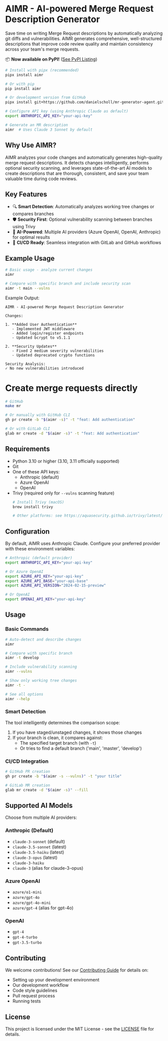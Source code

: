 # AIMR - AI-powered Merge Request Description Generator

Save time on writing Merge Request descriptions by automatically analyzing git diffs and vulnerabilities. AIMR generates comprehensive, well-structured descriptions that improve code review quality and maintain consistency across your team's merge requests.

📦 **Now available on PyPI!** ([See PyPI Listing](https://pypi.org/project/aimr/))

```bash
# Install with pipx (recommended)
pipx install aimr

# Or with pip
pip install aimr

# Or development version from GitHub
pipx install git+https://github.com/danielscholl/mr-generator-agent.git

# Configure API key (using Anthropic Claude as default)
export ANTHROPIC_API_KEY="your-api-key"

# Generate an MR description
aimr  # Uses Claude 3 Sonnet by default
```

## Why Use AIMR?

AIMR analyzes your code changes and automatically generates high-quality merge request descriptions. It detects changes intelligently, performs optional security scanning, and leverages state-of-the-art AI models to create descriptions that are thorough, consistent, and save your team valuable time during code reviews.

## Key Features

- 🔍 **Smart Detection**: Automatically analyzes working tree changes or compares branches
- 🛡️ **Security First**: Optional vulnerability scanning between branches using Trivy
- 🤖 **AI-Powered**: Multiple AI providers (Azure OpenAI, OpenAI, Anthropic) for optimal results
- 🔄 **CI/CD Ready**: Seamless integration with GitLab and GitHub workflows

## Example Usage

```bash
# Basic usage - analyze current changes
aimr

# Compare with specific branch and include security scan
aimr -t main --vulns
```

Example Output:
```
AIMR - AI-powered Merge Request Description Generator

Changes:

1. **Added User Authentication**
   - Implemented JWT middleware
   - Added login/register endpoints
   - Updated bcrypt to v5.1.1

2. **Security Updates**
   - Fixed 2 medium severity vulnerabilities
   - Updated deprecated crypto functions

Security Analysis:
✓ No new vulnerabilities introduced
```

# Create merge requests directly
```bash
# GitHub
make mr

# Or manually with GitHub CLI
gh pr create -b "$(aimr -s)" -t "feat: Add authentication"

# Or with GitLab CLI
glab mr create -d "$(aimr -s)" -t "feat: Add authentication"
```

## Requirements

- Python 3.10 or higher (3.10, 3.11 officially supported)
- Git
- One of these API keys:
  - Anthropic (default)
  - Azure OpenAI
  - OpenAI
- Trivy (required only for `--vulns` scanning feature)
  ```bash
  # Install Trivy (macOS)
  brew install trivy
  
  # Other platforms: see https://aquasecurity.github.io/trivy/latest/getting-started/installation/
  ```

## Configuration

By default, AIMR uses Anthropic Claude. Configure your preferred provider with these environment variables:

```bash
# Anthropic (default provider)
export ANTHROPIC_API_KEY="your-api-key"

# Or Azure OpenAI
export AZURE_API_KEY="your-api-key"
export AZURE_API_BASE="your-api-base"
export AZURE_API_VERSION="2024-02-15-preview"

# Or OpenAI
export OPENAI_API_KEY="your-api-key"
```

## Usage

### Basic Commands
```bash
# Auto-detect and describe changes
aimr

# Compare with specific branch
aimr -t develop

# Include vulnerability scanning
aimr --vulns

# Show only working tree changes
aimr -t -

# See all options
aimr --help
```

### Smart Detection
The tool intelligently determines the comparison scope:
1. If you have staged/unstaged changes, it shows those changes
2. If your branch is clean, it compares against:
   - The specified target branch (with `-t`)
   - Or tries to find a default branch ('main', 'master', 'develop')

### CI/CD Integration
```bash
# GitHub PR creation
gh pr create -b "$(aimr -s --vulns)" -t "your title"

# GitLab MR creation
glab mr create -d "$(aimr -s)" --fill
```

## Supported AI Models

Choose from multiple AI providers:

### Anthropic (Default)
- `claude-3-sonnet` (default)
- `claude-3.5-sonnet` (latest)
- `claude-3.5-haiku` (latest)
- `claude-3-opus` (latest)
- `claude-3-haiku`
- `claude-3` (alias for claude-3-opus)

### Azure OpenAI
- `azure/o1-mini`
- `azure/gpt-4o`
- `azure/gpt-4o-mini`
- `azure/gpt-4` (alias for gpt-4o)

### OpenAI
- `gpt-4`
- `gpt-4-turbo`
- `gpt-3.5-turbo`

## Contributing

We welcome contributions! See our [Contributing Guide](CONTRIBUTING.md) for details on:
- Setting up your development environment
- Our development workflow
- Code style guidelines
- Pull request process
- Running tests

## License

This project is licensed under the MIT License - see the [LICENSE](LICENSE) file for details.